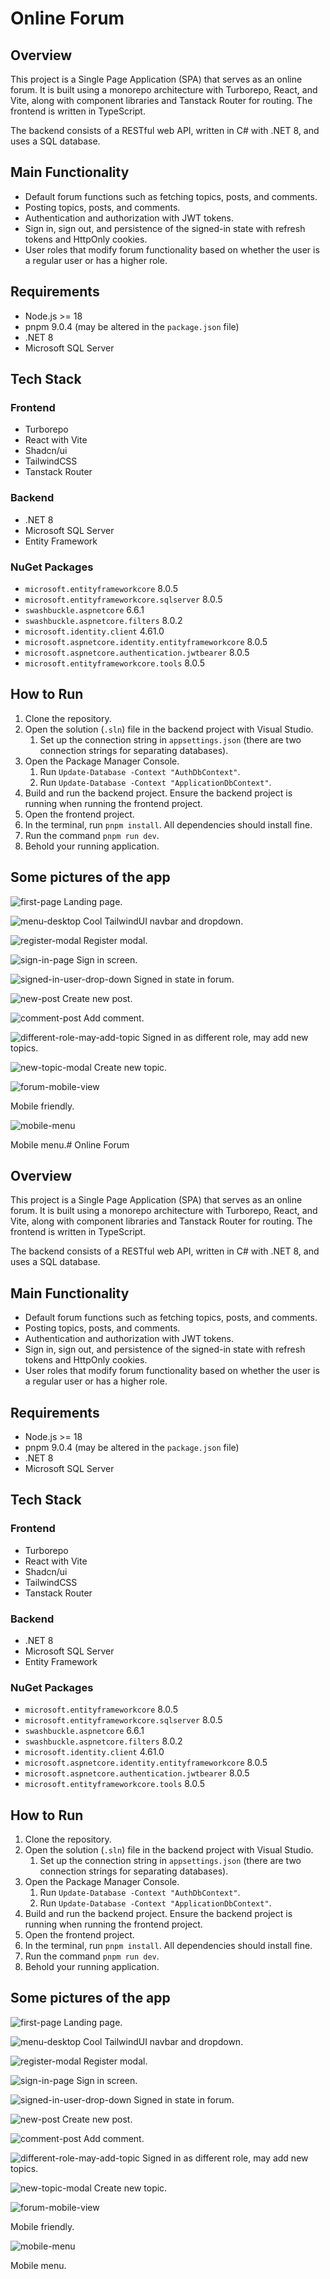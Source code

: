 ﻿# Online Forum

## Overview

This project is a Single Page Application (SPA) that serves as an online forum. It is built using a monorepo architecture with Turborepo, React, and Vite, along with component libraries and Tanstack Router for routing. The frontend is written in TypeScript.

The backend consists of a RESTful web API, written in C# with .NET 8, and uses a SQL database.

## Main Functionality

- Default forum functions such as fetching topics, posts, and comments.
- Posting topics, posts, and comments.
- Authentication and authorization with JWT tokens.
- Sign in, sign out, and persistence of the signed-in state with refresh tokens and HttpOnly cookies.
- User roles that modify forum functionality based on whether the user is a regular user or has a higher role.

## Requirements

- Node.js >= 18
- pnpm 9.0.4 (may be altered in the `package.json` file)
- .NET 8
- Microsoft SQL Server

## Tech Stack

### Frontend

- Turborepo
- React with Vite
- Shadcn/ui
- TailwindCSS
- Tanstack Router

### Backend

- .NET 8
- Microsoft SQL Server
- Entity Framework

### NuGet Packages

- `microsoft.entityframeworkcore` 8.0.5
- `microsoft.entityframeworkcore.sqlserver` 8.0.5
- `swashbuckle.aspnetcore` 6.6.1
- `swashbuckle.aspnetcore.filters` 8.0.2
- `microsoft.identity.client` 4.61.0
- `microsoft.aspnetcore.identity.entityframeworkcore` 8.0.5
- `microsoft.aspnetcore.authentication.jwtbearer` 8.0.5
- `microsoft.entityframeworkcore.tools` 8.0.5

## How to Run

1. Clone the repository.
2. Open the solution (`.sln`) file in the backend project with Visual Studio.
   1. Set up the connection string in `appsettings.json` (there are two connection strings for separating databases).
3. Open the Package Manager Console.
   1. Run `Update-Database -Context "AuthDbContext"`.
   2. Run `Update-Database -Context "ApplicationDbContext"`.
4. Build and run the backend project. Ensure the backend project is running when running the frontend project.
5. Open the frontend project.
6. In the terminal, run `pnpm install`. All dependencies should install fine.
7. Run the command `pnpm run dev`.
8. Behold your running application.


## Some pictures of the app

![first-page](https://github.com/Danilo-Acosta5389/WIS2/assets/113366808/90711056-6077-4d6c-86a9-3b33c3209300)
Landing page.

![menu-desktop](https://github.com/Danilo-Acosta5389/WIS2/assets/113366808/938127a7-ef84-4e67-b689-c1203be7fe08)
Cool TailwindUI navbar and dropdown.

![register-modal](https://github.com/Danilo-Acosta5389/WIS2/assets/113366808/4df2edbc-5313-4b69-ab99-e32510e78926)
Register modal.

![sign-in-page](https://github.com/Danilo-Acosta5389/WIS2/assets/113366808/d1809eea-c959-41f7-8b8a-1b7360063f58)
Sign in screen.

![signed-in-user-drop-down](https://github.com/Danilo-Acosta5389/WIS2/assets/113366808/2062bcd7-3c82-45f5-930a-35c69737c152)
Signed in state in forum.


![new-post](https://github.com/Danilo-Acosta5389/WIS2/assets/113366808/82ff939c-f53a-4a4d-8937-c4ae47308003)
Create new post.

![comment-post](https://github.com/Danilo-Acosta5389/WIS2/assets/113366808/d79c5231-ffab-4ce5-a297-06a37abb4a63)
Add comment.

![different-role-may-add-topic](https://github.com/Danilo-Acosta5389/WIS2/assets/113366808/544e915e-d519-42fa-b8e5-18d2e0cd4690)
Signed in as different role, may add new topics.

![new-topic-modal](https://github.com/Danilo-Acosta5389/WIS2/assets/113366808/5a29c874-dfd6-4c3f-a378-51222ef7cbdc)
Create new topic.

![forum-mobile-view](https://github.com/Danilo-Acosta5389/WIS2/assets/113366808/f39e7d44-b7d3-4b60-80f2-8c29d5bd6143)

Mobile friendly.

![mobile-menu](https://github.com/Danilo-Acosta5389/WIS2/assets/113366808/dfbd3edd-e124-4bd5-80dd-5d32dfd2a2d2)

Mobile menu.﻿# Online Forum

## Overview

This project is a Single Page Application (SPA) that serves as an online forum. It is built using a monorepo architecture with Turborepo, React, and Vite, along with component libraries and Tanstack Router for routing. The frontend is written in TypeScript.

The backend consists of a RESTful web API, written in C# with .NET 8, and uses a SQL database.

## Main Functionality

- Default forum functions such as fetching topics, posts, and comments.
- Posting topics, posts, and comments.
- Authentication and authorization with JWT tokens.
- Sign in, sign out, and persistence of the signed-in state with refresh tokens and HttpOnly cookies.
- User roles that modify forum functionality based on whether the user is a regular user or has a higher role.

## Requirements

- Node.js >= 18
- pnpm 9.0.4 (may be altered in the `package.json` file)
- .NET 8
- Microsoft SQL Server

## Tech Stack

### Frontend

- Turborepo
- React with Vite
- Shadcn/ui
- TailwindCSS
- Tanstack Router

### Backend

- .NET 8
- Microsoft SQL Server
- Entity Framework

### NuGet Packages

- `microsoft.entityframeworkcore` 8.0.5
- `microsoft.entityframeworkcore.sqlserver` 8.0.5
- `swashbuckle.aspnetcore` 6.6.1
- `swashbuckle.aspnetcore.filters` 8.0.2
- `microsoft.identity.client` 4.61.0
- `microsoft.aspnetcore.identity.entityframeworkcore` 8.0.5
- `microsoft.aspnetcore.authentication.jwtbearer` 8.0.5
- `microsoft.entityframeworkcore.tools` 8.0.5

## How to Run

1. Clone the repository.
2. Open the solution (`.sln`) file in the backend project with Visual Studio.
   1. Set up the connection string in `appsettings.json` (there are two connection strings for separating databases).
3. Open the Package Manager Console.
   1. Run `Update-Database -Context "AuthDbContext"`.
   2. Run `Update-Database -Context "ApplicationDbContext"`.
4. Build and run the backend project. Ensure the backend project is running when running the frontend project.
5. Open the frontend project.
6. In the terminal, run `pnpm install`. All dependencies should install fine.
7. Run the command `pnpm run dev`.
8. Behold your running application.


## Some pictures of the app

![first-page](https://github.com/Danilo-Acosta5389/WIS2/assets/113366808/90711056-6077-4d6c-86a9-3b33c3209300)
Landing page.

![menu-desktop](https://github.com/Danilo-Acosta5389/WIS2/assets/113366808/938127a7-ef84-4e67-b689-c1203be7fe08)
Cool TailwindUI navbar and dropdown.

![register-modal](https://github.com/Danilo-Acosta5389/WIS2/assets/113366808/4df2edbc-5313-4b69-ab99-e32510e78926)
Register modal.

![sign-in-page](https://github.com/Danilo-Acosta5389/WIS2/assets/113366808/d1809eea-c959-41f7-8b8a-1b7360063f58)
Sign in screen.

![signed-in-user-drop-down](https://github.com/Danilo-Acosta5389/WIS2/assets/113366808/2062bcd7-3c82-45f5-930a-35c69737c152)
Signed in state in forum.


![new-post](https://github.com/Danilo-Acosta5389/WIS2/assets/113366808/82ff939c-f53a-4a4d-8937-c4ae47308003)
Create new post.

![comment-post](https://github.com/Danilo-Acosta5389/WIS2/assets/113366808/d79c5231-ffab-4ce5-a297-06a37abb4a63)
Add comment.

![different-role-may-add-topic](https://github.com/Danilo-Acosta5389/WIS2/assets/113366808/544e915e-d519-42fa-b8e5-18d2e0cd4690)
Signed in as different role, may add new topics.

![new-topic-modal](https://github.com/Danilo-Acosta5389/WIS2/assets/113366808/5a29c874-dfd6-4c3f-a378-51222ef7cbdc)
Create new topic.

![forum-mobile-view](https://github.com/Danilo-Acosta5389/WIS2/assets/113366808/f39e7d44-b7d3-4b60-80f2-8c29d5bd6143)

Mobile friendly.

![mobile-menu](https://github.com/Danilo-Acosta5389/WIS2/assets/113366808/dfbd3edd-e124-4bd5-80dd-5d32dfd2a2d2)

Mobile menu.
